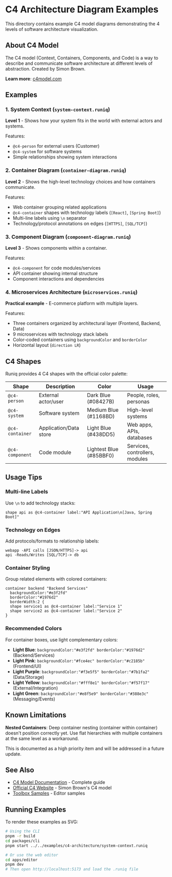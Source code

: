 # C4 Architecture Diagram Examples

This directory contains example C4 model diagrams demonstrating the 4 levels of software architecture visualization.

## About C4 Model

The C4 model (Context, Containers, Components, and Code) is a way to describe and communicate software architecture at different levels of abstraction. Created by Simon Brown.

**Learn more**: [c4model.com](https://c4model.com/)

## Examples

### 1. System Context (`system-context.runiq`)

**Level 1** - Shows how your system fits in the world with external actors and systems.

Features:

- `@c4-person` for external users (Customer)
- `@c4-system` for software systems
- Simple relationships showing system interactions

### 2. Container Diagram (`container-diagram.runiq`)

**Level 2** - Shows the high-level technology choices and how containers communicate.

Features:

- Web container grouping related applications
- `@c4-container` shapes with technology labels (`[React]`, `[Spring Boot]`)
- Multi-line labels using `\n` separator
- Technology/protocol annotations on edges (`[HTTPS]`, `[SQL/TCP]`)

### 3. Component Diagram (`component-diagram.runiq`)

**Level 3** - Shows components within a container.

Features:

- `@c4-component` for code modules/services
- API container showing internal structure
- Component interactions and dependencies

### 4. Microservices Architecture (`microservices.runiq`)

**Practical example** - E-commerce platform with multiple layers.

Features:

- Three containers organized by architectural layer (Frontend, Backend, Data)
- 9 microservices with technology stack labels
- Color-coded containers using `backgroundColor` and `borderColor`
- Horizontal layout (`direction LR`)

## C4 Shapes

Runiq provides 4 C4 shapes with the official color palette:

| Shape           | Description            | Color                   | Usage                          |
| --------------- | ---------------------- | ----------------------- | ------------------------------ |
| `@c4-person`    | External actor/user    | Dark Blue (#08427B)     | People, roles, personas        |
| `@c4-system`    | Software system        | Medium Blue (#1168BD)   | High-level systems             |
| `@c4-container` | Application/Data store | Light Blue (#438DD5)    | Web apps, APIs, databases      |
| `@c4-component` | Code module            | Lightest Blue (#85BBF0) | Services, controllers, modules |

## Usage Tips

### Multi-line Labels

Use `\n` to add technology stacks:

```runiq
shape api as @c4-container label:"API Application\n[Java, Spring Boot]"
```

### Technology on Edges

Add protocols/formats to relationship labels:

```runiq
webapp -API calls [JSON/HTTPS]-> api
api -Reads/Writes [SQL/TCP]-> db
```

### Container Styling

Group related elements with colored containers:

```runiq
container backend "Backend Services"
  backgroundColor:"#e3f2fd"
  borderColor:"#1976d2"
  borderWidth:2 {
  shape service1 as @c4-container label:"Service 1"
  shape service2 as @c4-container label:"Service 2"
}
```

### Recommended Colors

For container boxes, use light complementary colors:

- **Light Blue**: `backgroundColor:"#e3f2fd" borderColor:"#1976d2"` (Backend/Services)
- **Light Pink**: `backgroundColor:"#fce4ec" borderColor:"#c2185b"` (Frontend/UI)
- **Light Purple**: `backgroundColor:"#f3e5f5" borderColor:"#7b1fa2"` (Data/Storage)
- **Light Yellow**: `backgroundColor:"#fff8e1" borderColor:"#f57f17"` (External/Integration)
- **Light Green**: `backgroundColor:"#e8f5e9" borderColor:"#388e3c"` (Messaging/Events)

## Known Limitations

**Nested Containers**: Deep container nesting (container within container) doesn't position correctly yet. Use flat hierarchies with multiple containers at the same level as a workaround.

This is documented as a high priority item and will be addressed in a future update.

## See Also

- [C4 Model Documentation](../../docs/examples/c4-architecture.md) - Complete guide
- [Official C4 Website](https://c4model.com/) - Simon Brown's C4 model
- [Toolbox Samples](../../apps/editor/src/lib/data/toolbox-data.ts) - Editor samples

## Running Examples

To render these examples as SVG:

```bash
# Using the CLI
pnpm -r build
cd packages/cli
pnpm start ../../examples/c4-architecture/system-context.runiq

# Or use the web editor
cd apps/editor
pnpm dev
# Then open http://localhost:5173 and load the .runiq file
```
